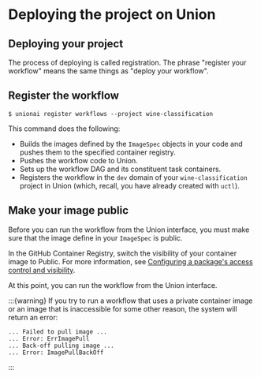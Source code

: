 # Deploying the project on Union

## Deploying your project

The process of deploying is called registration.
The phrase "register your workflow" means the same things as "deploy your workflow".

## Register the workflow

```{code-block} shell
$ unionai register workflows --project wine-classification
```

This command does the following:

* Builds the images defined by the `ImageSpec` objects in your code and pushes them to the specified container registry.
* Pushes the workflow code to Union.
* Sets up the workflow DAG and its constituent task containers.
* Registers the workflow in the `dev` domain of your `wine-classification` project in Union (which, recall, you have already created with `uctl`).

## Make your image public

Before you can run the workflow from the Union interface, you must make sure that the image define in your `ImageSpec` is public.

In the GitHub Container Registry, switch the visibility of your container image to Public. For more information, see [Configuring a package's access control and visibility](https://docs.github.com/en/packages/learn-github-packages/configuring-a-packages-access-control-and-visibility.md#about-inheritance-of-access-permissions-and-visibility).

At this point, you can run the workflow from the Union interface.

:::{warning}
If you try to run a workflow that uses a private container image or an image that is inaccessible for some other reason, the system will return an error:

```
... Failed to pull image ...
... Error: ErrImagePull
... Back-off pulling image ...
... Error: ImagePullBackOff
```
:::
